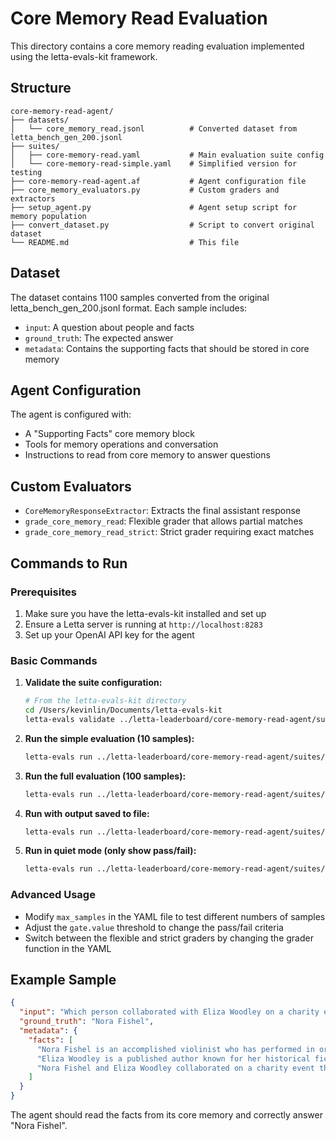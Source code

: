 # Core Memory Read Evaluation

This directory contains a core memory reading evaluation implemented using the letta-evals-kit framework.

## Structure

```
core-memory-read-agent/
├── datasets/
│   └── core_memory_read.jsonl          # Converted dataset from letta_bench_gen_200.jsonl
├── suites/
│   ├── core-memory-read.yaml           # Main evaluation suite config
│   └── core-memory-read-simple.yaml    # Simplified version for testing
├── core-memory-read-agent.af           # Agent configuration file
├── core_memory_evaluators.py           # Custom graders and extractors
├── setup_agent.py                      # Agent setup script for memory population
├── convert_dataset.py                  # Script to convert original dataset
└── README.md                           # This file
```

## Dataset

The dataset contains 1100 samples converted from the original letta_bench_gen_200.jsonl format. Each sample includes:
- `input`: A question about people and facts
- `ground_truth`: The expected answer
- `metadata`: Contains the supporting facts that should be stored in core memory

## Agent Configuration

The agent is configured with:
- A "Supporting Facts" core memory block
- Tools for memory operations and conversation
- Instructions to read from core memory to answer questions

## Custom Evaluators

- `CoreMemoryResponseExtractor`: Extracts the final assistant response
- `grade_core_memory_read`: Flexible grader that allows partial matches
- `grade_core_memory_read_strict`: Strict grader requiring exact matches

## Commands to Run

### Prerequisites

1. Make sure you have the letta-evals-kit installed and set up
2. Ensure a Letta server is running at `http://localhost:8283`
3. Set up your OpenAI API key for the agent

### Basic Commands

1. **Validate the suite configuration:**
   ```bash
   # From the letta-evals-kit directory
   cd /Users/kevinlin/Documents/letta-evals-kit
   letta-evals validate ../letta-leaderboard/core-memory-read-agent/suites/core-memory-read-simple.yaml
   ```

2. **Run the simple evaluation (10 samples):**
   ```bash
   letta-evals run ../letta-leaderboard/core-memory-read-agent/suites/core-memory-read-simple.yaml
   ```

3. **Run the full evaluation (100 samples):**
   ```bash
   letta-evals run ../letta-leaderboard/core-memory-read-agent/suites/core-memory-read.yaml
   ```

4. **Run with output saved to file:**
   ```bash
   letta-evals run ../letta-leaderboard/core-memory-read-agent/suites/core-memory-read-simple.yaml --output results.json
   ```

5. **Run in quiet mode (only show pass/fail):**
   ```bash
   letta-evals run ../letta-leaderboard/core-memory-read-agent/suites/core-memory-read-simple.yaml --quiet
   ```

### Advanced Usage

- Modify `max_samples` in the YAML file to test different numbers of samples
- Adjust the `gate.value` threshold to change the pass/fail criteria
- Switch between the flexible and strict graders by changing the grader function in the YAML

## Example Sample

```json
{
  "input": "Which person collaborated with Eliza Woodley on a charity event that combined music and literature?",
  "ground_truth": "Nora Fishel",
  "metadata": {
    "facts": [
      "Nora Fishel is an accomplished violinist who has performed in orchestras across Europe.",
      "Eliza Woodley is a published author known for her historical fiction novels.",
      "Nora Fishel and Eliza Woodley collaborated on a charity event that combined music and literature."
    ]
  }
}
```

The agent should read the facts from its core memory and correctly answer "Nora Fishel".